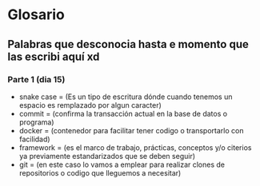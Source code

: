 # Glosario
## Palabras que desconocia hasta e momento que las escribi aquí xd

### Parte 1 (dia 15)
* snake case = (Es un tipo de escritura dónde cuando tenemos un espacio es remplazado por algun caracter)
* commit = (confirma la transacción actual en la base de datos o programa)
* docker = (contenedor para facilitar tener codigo o transportarlo con facilidad)
* framework = (es el marco de trabajo, prácticas, conceptos y/o citerios ya previamente estandarizados que se deben seguir)
* git = (en este caso lo vamos a emplear para realizar clones de repositorios o codigo que lleguemos a necesitar)
